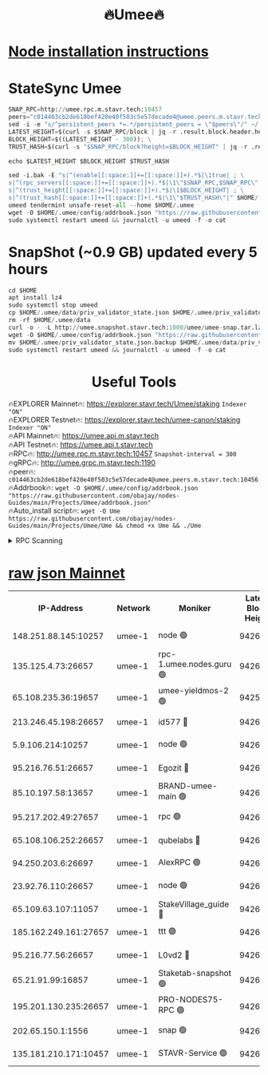 <h1 align="center"> 🔥Umee🔥</h1>


[Node installation instructions](https://github.com/obajay/nodes-Guides/tree/main/Projects/Umee)
=
# StateSync Umee
```python
SNAP_RPC=http://umee.rpc.m.stavr.tech:10457
peers="c014463cb2de618bef420e40f503c5e57decade4@umee.peers.m.stavr.tech:10456"
sed -i -e "s/^persistent_peers *=.*/persistent_peers = \"$peers\"/" ~/.umee/config/config.toml
LATEST_HEIGHT=$(curl -s $SNAP_RPC/block | jq -r .result.block.header.height); \
BLOCK_HEIGHT=$((LATEST_HEIGHT - 300)); \
TRUST_HASH=$(curl -s "$SNAP_RPC/block?height=$BLOCK_HEIGHT" | jq -r .result.block_id.hash)

echo $LATEST_HEIGHT $BLOCK_HEIGHT $TRUST_HASH

sed -i.bak -E "s|^(enable[[:space:]]+=[[:space:]]+).*$|\1true| ; \
s|^(rpc_servers[[:space:]]+=[[:space:]]+).*$|\1\"$SNAP_RPC,$SNAP_RPC\"| ; \
s|^(trust_height[[:space:]]+=[[:space:]]+).*$|\1$BLOCK_HEIGHT| ; \
s|^(trust_hash[[:space:]]+=[[:space:]]+).*$|\1\"$TRUST_HASH\"|" $HOME/.umee/config/config.toml
umeed tendermint unsafe-reset-all --home $HOME/.umee
wget -O $HOME/.umee/config/addrbook.json "https://raw.githubusercontent.com/obajay/nodes-Guides/main/Projects/Umee/addrbook.json"
sudo systemctl restart umeed && journalctl -u umeed -f -o cat
```
# SnapShot (~0.9 GB) updated every 5 hours
```python
cd $HOME
apt install lz4
sudo systemctl stop umeed
cp $HOME/.umee/data/priv_validator_state.json $HOME/.umee/priv_validator_state.json.backup
rm -rf $HOME/.umee/data
curl -o - -L http://umee.snapshot.stavr.tech:1000/umee/umee-snap.tar.lz4 | lz4 -c -d - | tar -x -C $HOME/.umee --strip-components 2
wget -O $HOME/.umee/config/addrbook.json "https://raw.githubusercontent.com/obajay/nodes-Guides/main/Projects/Umee/addrbook.json"
mv $HOME/.umee/priv_validator_state.json.backup $HOME/.umee/data/priv_validator_state.json
sudo systemctl restart umeed && journalctl -u umeed -f -o cat
```
 <h1 align="center"> Useful Tools</h1>

🔥EXPLORER Mainnet🔥:      https://explorer.stavr.tech/Umee/staking             `Indexer "ON"` \
🔥EXPLORER Testnet🔥:        https://explorer.stavr.tech/umee-canon/staking      `Indexer "ON"` \
🔥API Mainnet🔥:                   https://umee.api.m.stavr.tech \
🔥API Testnet🔥:                     https://umee.api.t.stavr.tech \
🔥RPC🔥:                                   http://umee.rpc.m.stavr.tech:10457                     `Snapshot-interval = 300` \
🔥gRPC🔥:                              http://umee.grpc.m.stavr.tech:1190 \
🔥peer🔥:                     `c014463cb2de618bef420e40f503c5e57decade4@umee.peers.m.stavr.tech:10456` \
🔥Addrbook🔥:    ```wget -O $HOME/.umee/config/addrbook.json "https://raw.githubusercontent.com/obajay/nodes-Guides/main/Projects/Umee/addrbook.json"``` \
🔥Auto_install script🔥: ```wget -O Ume https://raw.githubusercontent.com/obajay/nodes-Guides/main/Projects/Umee/Ume && chmod +x Ume && ./Ume```

<details>
<summary>RPC Scanning</summary>

<h2 align="center"> We scan nodes in real time every 4 hours. And we provide the final result of RPC endpoints.
We cannot influence the operation of these nodes in any way. </h2>


```python
If Voting Power is higher than 0 --> then the Node is a validator of the network and may be subject to attack and be a potential threat to the chain.
```
```python
We marked such validators with a red symbol
```

</details>

[raw json Mainnet](https://rpc-check.umeem.stavr.tech/umeem/rpc-umeem-result.json)
=



<table><tr><th>IP-Address</th><th>Network</th><th>Moniker</th><th>Latest Block Height</th><th>Earliest Block Height</th><th>Catching Up</th><th>Voting Power</th><th>Scan Time</th></tr><tr><td>148.251.88.145:10257</td><td>umee-1</td><td>node 🟢</td><td>9426014</td><td>5050395</td><td>False</td><td>0</td><td>2023-11-27T11:07:09.954078544UTC</td></tr><tr><td>135.125.4.73:26657</td><td>umee-1</td><td>rpc-1.umee.nodes.guru 🟢</td><td>9426085</td><td>5167386</td><td>False</td><td>0</td><td>2023-11-27T11:14:11.288831217UTC</td></tr><tr><td>65.108.235.36:19657</td><td>umee-1</td><td>umee-yieldmos-2 🟢</td><td>9425987</td><td>6986686</td><td>False</td><td>0</td><td>2023-11-27T11:04:25.628795262UTC</td></tr><tr><td>213.246.45.198:26657</td><td>umee-1</td><td>id577 🔴</td><td>9426018</td><td>7100001</td><td>False</td><td>35121250</td><td>2023-11-27T11:07:33.323336496UTC</td></tr><tr><td>5.9.106.214:10257</td><td>umee-1</td><td>node 🟢</td><td>9426068</td><td>7942001</td><td>False</td><td>0</td><td>2023-11-27T11:12:23.673240972UTC</td></tr><tr><td>95.216.76.51:26657</td><td>umee-1</td><td>Egozit 🔴</td><td>9426085</td><td>8262001</td><td>False</td><td>38002130</td><td>2023-11-27T11:14:10.470558139UTC</td></tr><tr><td>85.10.197.58:13657</td><td>umee-1</td><td>BRAND-umee-main 🟢</td><td>9426025</td><td>8427832</td><td>False</td><td>0</td><td>2023-11-27T11:08:15.246260634UTC</td></tr><tr><td>95.217.202.49:27657</td><td>umee-1</td><td>rpc 🟢</td><td>9426051</td><td>8637909</td><td>False</td><td>0</td><td>2023-11-27T11:10:45.358974483UTC</td></tr><tr><td>65.108.106.252:26657</td><td>umee-1</td><td>qubelabs 🔴</td><td>9426026</td><td>8825432</td><td>False</td><td>37109716</td><td>2023-11-27T11:08:18.117596983UTC</td></tr><tr><td>94.250.203.6:26697</td><td>umee-1</td><td>AlexRPC 🟢</td><td>9426021</td><td>8910001</td><td>False</td><td>0</td><td>2023-11-27T11:07:58.478300673UTC</td></tr><tr><td>23.92.76.110:26657</td><td>umee-1</td><td>node 🟢</td><td>9426126</td><td>8966001</td><td>False</td><td>0</td><td>2023-11-27T11:18:08.966933160UTC</td></tr><tr><td>65.109.63.107:11057</td><td>umee-1</td><td>StakeVillage_guide 🔴</td><td>9426055</td><td>9137726</td><td>False</td><td>1138871</td><td>2023-11-27T11:11:07.091092826UTC</td></tr><tr><td>185.162.249.161:27657</td><td>umee-1</td><td>ttt 🟢</td><td>9426051</td><td>9321953</td><td>False</td><td>0</td><td>2023-11-27T11:10:47.690916320UTC</td></tr><tr><td>95.216.77.56:26657</td><td>umee-1</td><td>L0vd2 🔴</td><td>9426105</td><td>9326105</td><td>False</td><td>37784394</td><td>2023-11-27T11:16:06.494580890UTC</td></tr><tr><td>65.21.91.99:16857</td><td>umee-1</td><td>Staketab-snapshot 🟢</td><td>9426040</td><td>9358001</td><td>False</td><td>0</td><td>2023-11-27T11:09:40.694007428UTC</td></tr><tr><td>195.201.130.235:26657</td><td>umee-1</td><td>PRO-NODES75-RPC 🟢</td><td>9426061</td><td>9380997</td><td>False</td><td>0</td><td>2023-11-27T11:11:46.646490269UTC</td></tr><tr><td>202.65.150.1:1556</td><td>umee-1</td><td>snap 🟢</td><td>9426062</td><td>9419158</td><td>False</td><td>0</td><td>2023-11-27T11:11:49.597684830UTC</td></tr><tr><td>135.181.210.171:10457</td><td>umee-1</td><td>STAVR-Service 🟢</td><td>9426092</td><td>9422806</td><td>False</td><td>0</td><td>2023-11-27T11:14:49.085868979UTC</td></tr></table>
